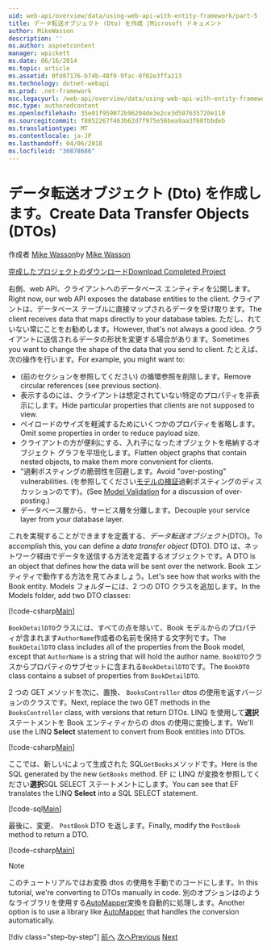 ```yaml
---
uid: web-api/overview/data/using-web-api-with-entity-framework/part-5
title: データ転送オブジェクト (Dto) を作成 |Microsoft ドキュメント
author: MikeWasson
description: ''
ms.author: aspnetcontent
manager: wpickett
ms.date: 06/16/2014
ms.topic: article
ms.assetid: 0fd07176-b74b-48f0-9fac-0f02e3ffa213
ms.technology: dotnet-webapi
ms.prod: .net-framework
msc.legacyurl: /web-api/overview/data/using-web-api-with-entity-framework/part-5
msc.type: authoredcontent
ms.openlocfilehash: 35e01f959072b96204de3e2ce3d507635720e110
ms.sourcegitcommit: f8852267f463b62d7f975e56bea9aa3f68fbbdeb
ms.translationtype: MT
ms.contentlocale: ja-JP
ms.lasthandoff: 04/06/2018
ms.locfileid: "30878686"
---
```

<a name="create-data-transfer-objects-dtos"></a><span data-ttu-id="13078-102">データ転送オブジェクト (Dto) を作成します。</span><span class="sxs-lookup"><span data-stu-id="13078-102">Create Data Transfer Objects (DTOs)</span></span>
====================
<span data-ttu-id="13078-103">作成者 [Mike Wasson](https://github.com/MikeWasson)</span><span class="sxs-lookup"><span data-stu-id="13078-103">by [Mike Wasson](https://github.com/MikeWasson)</span></span>

[<span data-ttu-id="13078-104">完成したプロジェクトのダウンロード</span><span class="sxs-lookup"><span data-stu-id="13078-104">Download Completed Project</span></span>](https://github.com/MikeWasson/BookService)

<span data-ttu-id="13078-105">右側、web API、クライアントへのデータベース エンティティを公開します。</span><span class="sxs-lookup"><span data-stu-id="13078-105">Right now, our web API exposes the database entities to the client.</span></span> <span data-ttu-id="13078-106">クライアントは、データベース テーブルに直接マップされるデータを受け取ります。</span><span class="sxs-lookup"><span data-stu-id="13078-106">The client receives data that maps directly to your database tables.</span></span> <span data-ttu-id="13078-107">ただし、れていない常にことをお勧めします。</span><span class="sxs-lookup"><span data-stu-id="13078-107">However, that's not always a good idea.</span></span> <span data-ttu-id="13078-108">クライアントに送信されるデータの形状を変更する場合があります。</span><span class="sxs-lookup"><span data-stu-id="13078-108">Sometimes you want to change the shape of the data that you send to client.</span></span> <span data-ttu-id="13078-109">たとえば、次の操作を行います。</span><span class="sxs-lookup"><span data-stu-id="13078-109">For example, you might want to:</span></span>

- <span data-ttu-id="13078-110">(前のセクションを参照してください) の循環参照を削除します。</span><span class="sxs-lookup"><span data-stu-id="13078-110">Remove circular references (see previous section).</span></span>
- <span data-ttu-id="13078-111">表示するのには、クライアントは想定されていない特定のプロパティを非表示にします。</span><span class="sxs-lookup"><span data-stu-id="13078-111">Hide particular properties that clients are not supposed to view.</span></span>
- <span data-ttu-id="13078-112">ペイロードのサイズを軽減するためにいくつかのプロパティを省略します。</span><span class="sxs-lookup"><span data-stu-id="13078-112">Omit some properties in order to reduce payload size.</span></span>
- <span data-ttu-id="13078-113">クライアントの方が便利にする、入れ子になったオブジェクトを格納するオブジェクト グラフを平坦化します。</span><span class="sxs-lookup"><span data-stu-id="13078-113">Flatten object graphs that contain nested objects, to make them more convenient for clients.</span></span>
- <span data-ttu-id="13078-114">"過剰ポスティングの脆弱性を回避します。</span><span class="sxs-lookup"><span data-stu-id="13078-114">Avoid "over-posting" vulnerabilities.</span></span> <span data-ttu-id="13078-115">(を参照してください[モデルの検証](../../formats-and-model-binding/model-validation-in-aspnet-web-api.md)過剰ポスティングのディスカッションのです)。</span><span class="sxs-lookup"><span data-stu-id="13078-115">(See [Model Validation](../../formats-and-model-binding/model-validation-in-aspnet-web-api.md) for a discussion of over-posting.)</span></span>
- <span data-ttu-id="13078-116">データベース層から、サービス層を分離します。</span><span class="sxs-lookup"><span data-stu-id="13078-116">Decouple your service layer from your database layer.</span></span>

<span data-ttu-id="13078-117">これを実現することができますを定義する、*データ転送オブジェクト*(DTO)。</span><span class="sxs-lookup"><span data-stu-id="13078-117">To accomplish this, you can define a *data transfer object* (DTO).</span></span> <span data-ttu-id="13078-118">DTO は、ネットワーク経由でデータを送信する方法を定義するオブジェクトです。</span><span class="sxs-lookup"><span data-stu-id="13078-118">A DTO is an object that defines how the data will be sent over the network.</span></span> <span data-ttu-id="13078-119">Book エンティティで動作する方法を見てみましょう。</span><span class="sxs-lookup"><span data-stu-id="13078-119">Let's see how that works with the Book entity.</span></span> <span data-ttu-id="13078-120">Models フォルダーには、2 つの DTO クラスを追加します。</span><span class="sxs-lookup"><span data-stu-id="13078-120">In the Models folder, add two DTO classes:</span></span>

[!code-csharp[Main](part-5/samples/sample1.cs)]

<span data-ttu-id="13078-121">`BookDetailDTO`クラスには、すべての点を除いて、Book モデルからのプロパティが含まれます`AuthorName`作成者の名前を保持する文字列です。</span><span class="sxs-lookup"><span data-stu-id="13078-121">The `BookDetailDTO` class includes all of the properties from the Book model, except that `AuthorName` is a string that will hold the author name.</span></span> <span data-ttu-id="13078-122">`BookDTO`クラスからプロパティのサブセットに含まれる`BookDetailDTO`です。</span><span class="sxs-lookup"><span data-stu-id="13078-122">The `BookDTO` class contains a subset of properties from `BookDetailDTO`.</span></span>

<span data-ttu-id="13078-123">2 つの GET メソッドを次に、置換、 `BooksController` dtos の使用を返すバージョンのクラスです。</span><span class="sxs-lookup"><span data-stu-id="13078-123">Next, replace the two GET methods in the `BooksController` class, with versions that return DTOs.</span></span> <span data-ttu-id="13078-124">LINQ を使用して**選択**ステートメントを Book エンティティからの dtos の使用に変換します。</span><span class="sxs-lookup"><span data-stu-id="13078-124">We'll use the LINQ **Select** statement to convert from Book entities into DTOs.</span></span>

[!code-csharp[Main](part-5/samples/sample2.cs)]

<span data-ttu-id="13078-125">ここでは、新しいによって生成された SQL`GetBooks`メソッドです。</span><span class="sxs-lookup"><span data-stu-id="13078-125">Here is the SQL generated by the new `GetBooks` method.</span></span> <span data-ttu-id="13078-126">EF に LINQ が変換を参照してください**選択**SQL SELECT ステートメントにします。</span><span class="sxs-lookup"><span data-stu-id="13078-126">You can see that EF translates the LINQ **Select** into a SQL SELECT statement.</span></span>

[!code-sql[Main](part-5/samples/sample3.sql)]

<span data-ttu-id="13078-127">最後に、変更、 `PostBook` DTO を返します。</span><span class="sxs-lookup"><span data-stu-id="13078-127">Finally, modify the `PostBook` method to return a DTO.</span></span>

[!code-csharp[Main](part-5/samples/sample4.cs)]

> [!NOTE]
> <span data-ttu-id="13078-128">このチュートリアルではお変換 dtos の使用を手動でのコードにします。</span><span class="sxs-lookup"><span data-stu-id="13078-128">In this tutorial, we're converting to DTOs manually in code.</span></span> <span data-ttu-id="13078-129">別のオプションはのようなライブラリを使用する[AutoMapper](http://automapper.org/)変換を自動的に処理します。</span><span class="sxs-lookup"><span data-stu-id="13078-129">Another option is to use a library like [AutoMapper](http://automapper.org/) that handles the conversion automatically.</span></span>
> 
> [!div class="step-by-step"]
> <span data-ttu-id="13078-130">[前へ](part-4.md)
> [次へ](part-6.md)</span><span class="sxs-lookup"><span data-stu-id="13078-130">[Previous](part-4.md)
[Next](part-6.md)</span></span>
